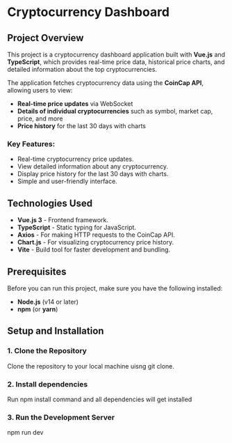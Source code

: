 # Cryptocurrency Dashboard

## Project Overview

This project is a cryptocurrency dashboard application built with **Vue.js** and **TypeScript**, which provides real-time price data, historical price charts, and detailed information about the top cryptocurrencies.

The application fetches cryptocurrency data using the **CoinCap API**, allowing users to view:
- **Real-time price updates** via WebSocket
- **Details of individual cryptocurrencies** such as symbol, market cap, price, and more
- **Price history** for the last 30 days with charts

### Key Features:
- Real-time cryptocurrency price updates.
- View detailed information about any cryptocurrency.
- Display price history for the last 30 days with charts.
- Simple and user-friendly interface.

## Technologies Used

- **Vue.js 3** - Frontend framework.
- **TypeScript** - Static typing for JavaScript.
- **Axios** - For making HTTP requests to the CoinCap API.
- **Chart.js** - For visualizing cryptocurrency price history.
- **Vite** - Build tool for faster development and bundling.

## Prerequisites

Before you can run this project, make sure you have the following installed:

- **Node.js** (v14 or later)
- **npm** (or **yarn**)

## Setup and Installation

### 1. Clone the Repository

Clone the repository to your local machine uisng git clone.

### 2. Install dependencies

Run npm install command and all dependencies will get installed

### 3. Run the Development Server

npm run dev